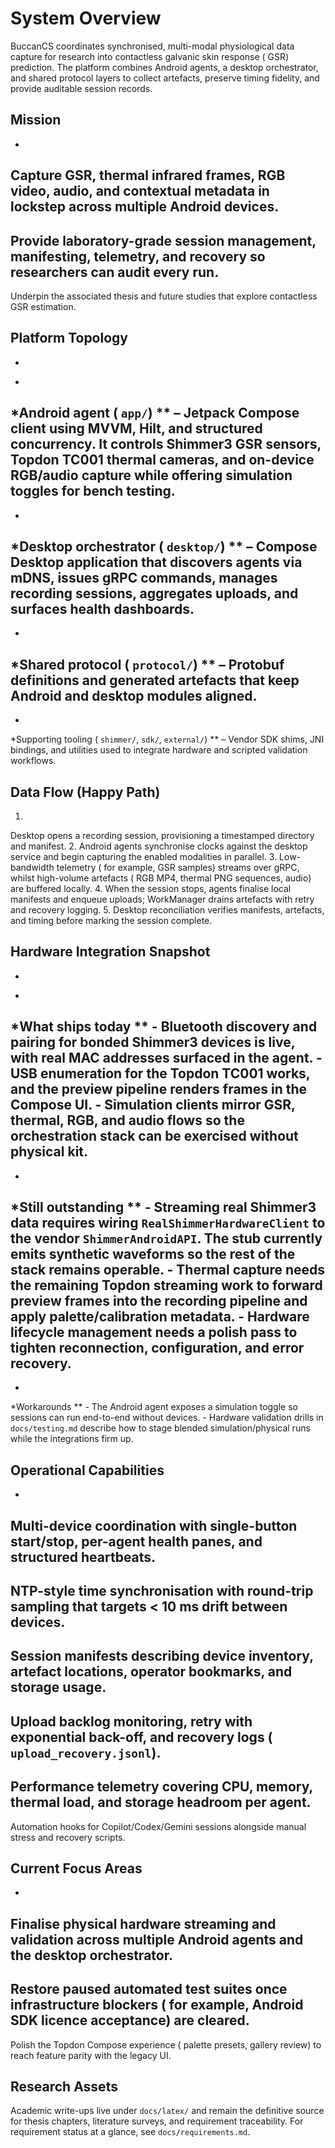# System Overview

BuccanCS
coordinates
synchronised,
multi-modal
physiological
data
capture
for
research
into
contactless
galvanic
skin
response (
GSR)
prediction.
The
platform
combines
Android
agents,
a
desktop
orchestrator,
and
shared
protocol
layers
to
collect
artefacts,
preserve
timing
fidelity,
and
provide
auditable
session
records.

## Mission

-
Capture
GSR,
thermal
infrared
frames,
RGB
video,
audio,
and
contextual
metadata
in
lockstep
across
multiple
Android
devices.
-
Provide
laboratory-grade
session
management,
manifesting,
telemetry,
and
recovery
so
researchers
can
audit
every
run.
-
Underpin
the
associated
thesis
and
future
studies
that
explore
contactless
GSR
estimation.

## Platform Topology

-
*
*Android
agent (
`app/`)
** –
Jetpack
Compose
client
using
MVVM,
Hilt,
and
structured
concurrency.
It
controls
Shimmer3
GSR
sensors,
Topdon
TC001
thermal
cameras,
and
on-device
RGB/audio
capture
while
offering
simulation
toggles
for
bench
testing.
-
*
*Desktop
orchestrator (
`desktop/`)
** –
Compose
Desktop
application
that
discovers
agents
via
mDNS,
issues
gRPC
commands,
manages
recording
sessions,
aggregates
uploads,
and
surfaces
health
dashboards.
-
*
*Shared
protocol (
`protocol/`)
** –
Protobuf
definitions
and
generated
artefacts
that
keep
Android
and
desktop
modules
aligned.
-
*
*Supporting
tooling (
`shimmer/`,
`sdk/`,
`external/`)
** –
Vendor
SDK
shims,
JNI
bindings,
and
utilities
used
to
integrate
hardware
and
scripted
validation
workflows.

## Data Flow (Happy Path)

1.
Desktop
opens
a
recording
session,
provisioning
a
timestamped
directory
and
manifest.
2.
Android
agents
synchronise
clocks
against
the
desktop
service
and
begin
capturing
the
enabled
modalities
in
parallel.
3.
Low-bandwidth
telemetry (
for
example,
GSR
samples)
streams
over
gRPC,
whilst
high-volume
artefacts (
RGB
MP4,
thermal
PNG
sequences,
audio)
are
buffered
locally.
4.
When
the
session
stops,
agents
finalise
local
manifests
and
enqueue
uploads;
WorkManager
drains
artefacts
with
retry
and
recovery
logging.
5.
Desktop
reconciliation
verifies
manifests,
artefacts,
and
timing
before
marking
the
session
complete.

## Hardware Integration Snapshot

-
*
*What
ships
today
**
    -
    Bluetooth
    discovery
    and
    pairing
    for
    bonded
    Shimmer3
    devices
    is
    live,
    with
    real
    MAC
    addresses
    surfaced
    in
    the
    agent.
    -
    USB
    enumeration
    for
    the
    Topdon
    TC001
    works,
    and
    the
    preview
    pipeline
    renders
    frames
    in
    the
    Compose
    UI.
    -
    Simulation
    clients
    mirror
    GSR,
    thermal,
    RGB,
    and
    audio
    flows
    so
    the
    orchestration
    stack
    can
    be
    exercised
    without
    physical
    kit.
-
*
*Still
outstanding
**
    -
    Streaming
    real
    Shimmer3
    data
    requires
    wiring
    `RealShimmerHardwareClient`
    to
    the
    vendor
    `ShimmerAndroidAPI`.
    The
    stub
    currently
    emits
    synthetic
    waveforms
    so
    the
    rest
    of
    the
    stack
    remains
    operable.
    -
    Thermal
    capture
    needs
    the
    remaining
    Topdon
    streaming
    work
    to
    forward
    preview
    frames
    into
    the
    recording
    pipeline
    and
    apply
    palette/calibration
    metadata.
    -
    Hardware
    lifecycle
    management
    needs
    a
    polish
    pass
    to
    tighten
    reconnection,
    configuration,
    and
    error
    recovery.
-
*
*Workarounds
**
    -
    The
    Android
    agent
    exposes
    a
    simulation
    toggle
    so
    sessions
    can
    run
    end-to-end
    without
    devices.
    -
    Hardware
    validation
    drills
    in
    `docs/testing.md`
    describe
    how
    to
    stage
    blended
    simulation/physical
    runs
    while
    the
    integrations
    firm
    up.

## Operational Capabilities

-
Multi-device
coordination
with
single-button
start/stop,
per-agent
health
panes,
and
structured
heartbeats.
-
NTP-style
time
synchronisation
with
round-trip
sampling
that
targets <
10
ms
drift
between
devices.
-
Session
manifests
describing
device
inventory,
artefact
locations,
operator
bookmarks,
and
storage
usage.
-
Upload
backlog
monitoring,
retry
with
exponential
back-off,
and
recovery
logs (
`upload_recovery.jsonl`).
-
Performance
telemetry
covering
CPU,
memory,
thermal
load,
and
storage
headroom
per
agent.
-
Automation
hooks
for
Copilot/Codex/Gemini
sessions
alongside
manual
stress
and
recovery
scripts.

## Current Focus Areas

-
Finalise
physical
hardware
streaming
and
validation
across
multiple
Android
agents
and
the
desktop
orchestrator.
-
Restore
paused
automated
test
suites
once
infrastructure
blockers (
for
example,
Android
SDK
licence
acceptance)
are
cleared.
-
Polish
the
Topdon
Compose
experience (
palette
presets,
gallery
review)
to
reach
feature
parity
with
the
legacy
UI.

## Research Assets

Academic
write-ups
live
under
`docs/latex/`
and
remain
the
definitive
source
for
thesis
chapters,
literature
surveys,
and
requirement
traceability.
For
requirement
status
at
a
glance,
see
`docs/requirements.md`.
